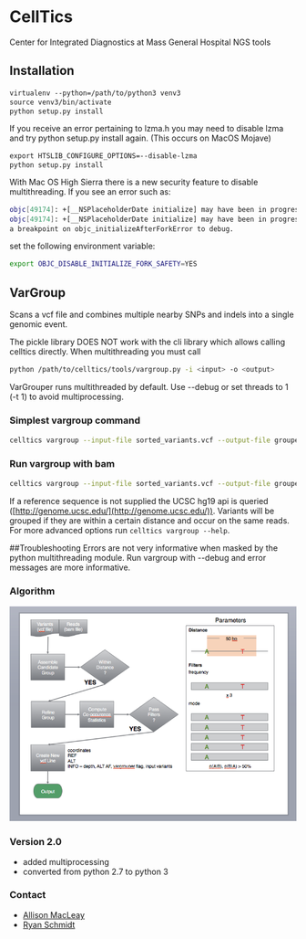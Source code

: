 # CellTics
Center for Integrated Diagnostics at Mass General Hospital NGS tools

## Installation
```
virtualenv --python=/path/to/python3 venv3
source venv3/bin/activate
python setup.py install
```

If you receive an error pertaining to lzma.h you may need to disable lzma and try python setup.py install again. (This occurs on MacOS Mojave)
```
export HTSLIB_CONFIGURE_OPTIONS=--disable-lzma
python setup.py install
```

With Mac OS High Sierra there is a new security feature to disable multithreading.  If you see an error such as:

```bash
objc[49174]: +[__NSPlaceholderDate initialize] may have been in progress in another thread when fork() was called.                                                                                          
objc[49174]: +[__NSPlaceholderDate initialize] may have been in progress in another thread when fork() was called. We cannot safely call it or ignore it in the fork() child process. Crashing instead. Set 
a breakpoint on objc_initializeAfterForkError to debug.
```

set the following environment variable:
```bash
export OBJC_DISABLE_INITIALIZE_FORK_SAFETY=YES

```

## VarGroup
Scans a vcf file and combines multiple nearby SNPs and indels into a single genomic event.

The pickle library DOES NOT work with the cli library which allows calling celltics directly.  When multithreading you must call

```bash
python /path/to/celltics/tools/vargroup.py -i <input> -o <output>
```

VarGrouper runs multithreaded by default.  Use --debug or set threads to 1 (-t 1) to avoid multiprocessing.

### Simplest vargroup command
```bash
celltics vargroup --input-file sorted_variants.vcf --output-file grouped_variants.vcf --ref-seq hg19.fasta -t 1
```

### Run vargroup with bam
```bash
celltics vargroup --input-file sorted_variants.vcf --output-file grouped_variants.vcf --bam-file sorted_alignment.bam --ref-seq hg19.fasta -t 1
```
If a reference sequence is not supplied the UCSC hg19 api is queried ([http://genome.ucsc.edu/](http://genome.ucsc.edu/)).  Variants will be grouped if they are within a certain distance and occur on the same reads.  For more advanced options run ```celltics vargroup --help```.

##Troubleshooting
Errors are not very informative when masked by the python multithreading module.  Run vargroup with --debug and error messages are more informative.

### Algorithm
![VarGrouper](https://github.com/MGHComputationalPathology/CellTics/blob/master/celltics/docs/graphics/vargrouper_flow.png)

### Version 2.0
- added multiprocessing
- converted from python 2.7 to python 3

### Contact

* [Allison MacLeay](mailto:amacleay@mgh.harvard.edu)
* [Ryan Schmidt](mailto:RSCHMIDT@BWH.HARVARD.EDU)
